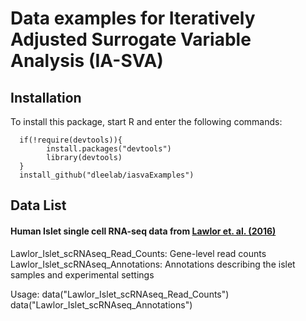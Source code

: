 # Data examples for Iteratively Adjusted Surrogate Variable Analysis (IA-SVA) 





## Installation

To install this package, start R and enter the following commands:

      if(!require(devtools)){
            install.packages("devtools")
            library(devtools)
      }
      install_github("dleelab/iasvaExamples")
      




## Data List


#### Human Islet single cell RNA-seq data from [Lawlor et. al. (2016)](http://genome.cshlp.org/content/early/2017/01/16/gr.212720.116)

Lawlor_Islet_scRNAseq_Read_Counts: Gene-level read counts  
Lawlor_Islet_scRNAseq_Annotations: Annotations describing the islet samples and experimental settings

Usage:
      data("Lawlor_Islet_scRNAseq_Read_Counts")
      data("Lawlor_Islet_scRNAseq_Annotations")
